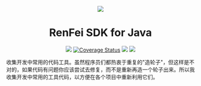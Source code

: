 <p align="center">
<a href=" https://www.renfei.net"><img src="https://cdn.renfei.net/images/renfei_sdk_for_java.jpg"></a>
</p>

<h1 align="center">RenFei SDK for Java</h1>

<p align="center">
<a href="https://travis-ci.org/NeilRen/renfei-java-sdk"><img src="https://travis-ci.org/NeilRen/renfei-java-sdk.svg?branch=master"/></a>
<a href='https://coveralls.io/github/NeilRen/renfei-java-sdk?branch=master'><img src='https://coveralls.io/repos/github/NeilRen/renfei-java-sdk/badge.svg?branch=master' alt='Coverage Status' /></a>
<a href="https://codebeat.co/badges/8fc75bd7-f1c3-4383-bbec-e752d71138d2"><img src="https://codebeat.co/badges/8fc75bd7-f1c3-4383-bbec-e752d71138d2"/></a>
<a href="https://ci.appveyor.com/project/NeilRen/renfei-java-sdk"><img src="https://ci.appveyor.com/api/projects/status/ym3ev2dx20715too?svg=true"/></a>
</p>

<p>收集开发中常用的代码工具。虽然程序员们都热衷于重复的"造轮子"，但这样是不对的，如果代码有问题你应该尝试去修复，而不是重新再造一个轮子出来。所以我收集开发中常用的工具代码，以方便在各个项目中重新利用它们。</p>